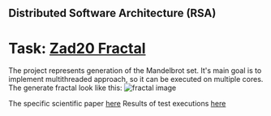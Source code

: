 ## Distributed Software Architecture (RSA)

# Task: [Zad20 Fractal](zad20-fractal.pdf)

The project represents generation of the Mandelbrot set. It's main goal is to implement multithreaded approach, so it can be executed on multiple cores.
The generate fractal look like this:
![fractal image](zad20-fractal.png)

The specific scientific paper [here](rsa_project.docx)
Results of test executions [here](results.xlsx)
